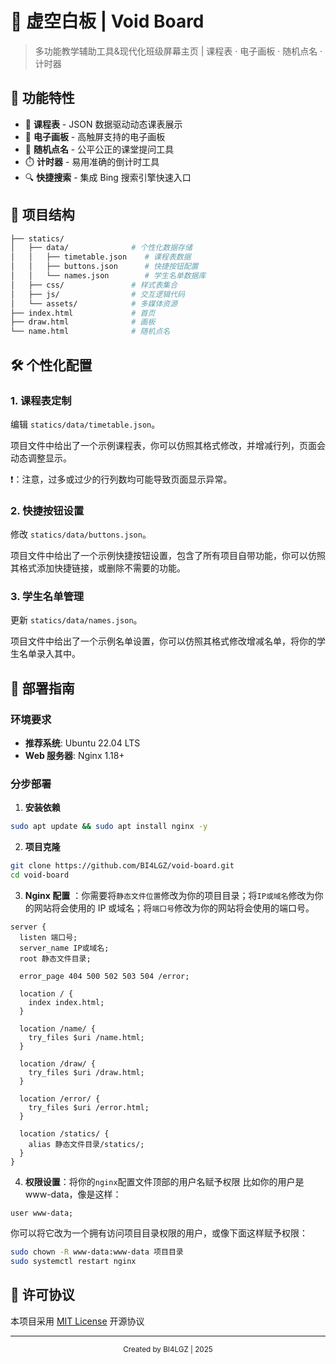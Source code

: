 # 🎨 虚空白板 | Void Board

> 多功能教学辅助工具&现代化班级屏幕主页 | 课程表 · 电子画板 · 随机点名 · 计时器

## 🌟 功能特性

- 📅 **课程表** - JSON 数据驱动动态课表展示
- 🎨 **电子画板** - 高触屏支持的电子画板
- 🎲 **随机点名** - 公平公正的课堂提问工具
- ⏱️ **计时器** - 易用准确的倒计时工具
- 🔍 **快捷搜索** - 集成 Bing 搜索引擎快速入口

## 📂 项目结构

```bash
├── statics/
│   ├── data/              # 个性化数据存储
│   │   ├── timetable.json    # 课程表数据
│   │   ├── buttons.json      # 快捷按钮配置
│   │   └── names.json        # 学生名单数据库
│   ├── css/               # 样式表集合
│   ├── js/                # 交互逻辑代码
│   └── assets/            # 多媒体资源
├── index.html             # 首页
├── draw.html              # 画板
└── name.html              # 随机点名
```

## 🛠️ 个性化配置

### 1. 课程表定制

编辑 `statics/data/timetable.json`。

项目文件中给出了一个示例课程表，你可以仿照其格式修改，并增减行列，页面会动态调整显示。

❗：注意，过多或过少的行列数均可能导致页面显示异常。

### 2. 快捷按钮设置

修改 `statics/data/buttons.json`。

项目文件中给出了一个示例快捷按钮设置，包含了所有项目自带功能，你可以仿照其格式添加快捷链接，或删除不需要的功能。

### 3. 学生名单管理

更新 `statics/data/names.json`。

项目文件中给出了一个示例名单设置，你可以仿照其格式修改增减名单，将你的学生名单录入其中。

## 🚀 部署指南

### 环境要求

- **推荐系统**: Ubuntu 22.04 LTS
- **Web 服务器**: Nginx 1.18+

### 分步部署

1. **安装依赖**

```bash
sudo apt update && sudo apt install nginx -y
```

2. **项目克隆**

```bash
git clone https://github.com/BI4LGZ/void-board.git
cd void-board
```

3. **Nginx 配置** ：你需要将`静态文件位置`修改为你的项目目录；将`IP或域名`修改为你的网站将会使用的 IP 或域名；将`端口号`修改为你的网站将会使用的端口号。

```nginx
server {
  listen 端口号;
  server_name IP或域名;
  root 静态文件目录;

  error_page 404 500 502 503 504 /error;

  location / {
    index index.html;
  }

  location /name/ {
    try_files $uri /name.html;
  }

  location /draw/ {
    try_files $uri /draw.html;
  }

  location /error/ {
    try_files $uri /error.html;
  }

  location /statics/ {
    alias 静态文件目录/statics/;
  }
}
```

4. **权限设置**：将你的`nginx`配置文件顶部的用户名赋予权限
   比如你的用户是 www-data，像是这样：

```nginx
user www-data;
```

你可以将它改为一个拥有访问项目目录权限的用户，或像下面这样赋予权限：

```bash
sudo chown -R www-data:www-data 项目目录
sudo systemctl restart nginx
```

## 📜 许可协议

本项目采用 [MIT License](LICENSE) 开源协议

---

<div align="center">
  <sub>Created by BI4LGZ | 2025</sub>
</div>
